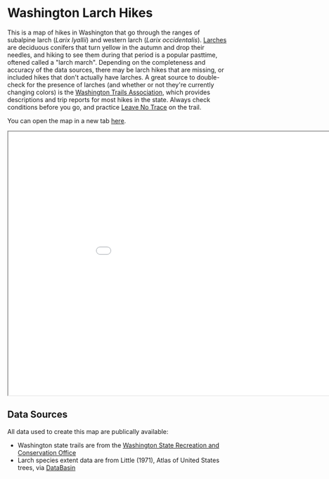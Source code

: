 # Washington Larch Hikes
This is a map of hikes in Washington that go through the ranges of subalpine larch (_Larix lyallii_) and western larch (_Larix occidentalis_). [Larches](https://en.wikipedia.org/wiki/Larch) are deciduous conifers that turn yellow in the autumn and drop their needles, and hiking to see them during that period is a popular pasttime, oftened called a "larch march". Depending on the completeness and accuracy of the data sources, there may be larch hikes that are missing, or included hikes that don't actually have larches. A great source to double-check for the presence of larches (and whether or not they're currently changing colors) is the [Washington Trails Association](www.wta.org), which provides descriptions and trip reports for most hikes in the state. Always check conditions before you go, and practice [Leave No Trace](https://lnt.org/why/7-principles/) on the trail.

You can open the map in a new tab [here](WashingtonLarchHikes.html).

<iframe src="./WashingtonLarchHikes.html" height="600" width="1000"></iframe>

## Data Sources
All data used to create this map are publically available:
- Washington state trails are from the [Washington State Recreation and Conservation Office](https://hub.arcgis.com/datasets/22fdf62dc5234354940862c42d8626a7/explore?location=47.271150%2C-120.775350%2C7.95)
- Larch species extent data are from Little (1971), Atlas of United States trees, via [DataBasin](https://databasin.org/)

